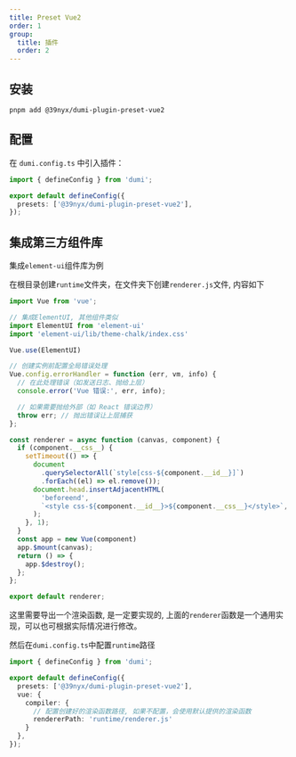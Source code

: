 ```yaml
---
title: Preset Vue2
order: 1
group:
  title: 插件
  order: 2
---
```


## 安装

```shell [pnpm]
pnpm add @39nyx/dumi-plugin-preset-vue2
```

## 配置

在 `dumi.config.ts` 中引入插件：

```typescript
import { defineConfig } from 'dumi';

export default defineConfig({
  presets: ['@39nyx/dumi-plugin-preset-vue2'],
});
```

## 集成第三方组件库

集成`element-ui`组件库为例

在根目录创建`runtime`文件夹，在文件夹下创建`renderer.js`文件, 内容如下

```javascript
import Vue from 'vue';

// 集成ElementUI, 其他组件类似
import ElementUI from 'element-ui'
import 'element-ui/lib/theme-chalk/index.css'

Vue.use(ElementUI)

// 创建实例前配置全局错误处理
Vue.config.errorHandler = function (err, vm, info) {
  // 在此处理错误（如发送日志、抛给上层）
  console.error('Vue 错误:', err, info);

  // 如果需要抛给外部（如 React 错误边界）
  throw err; // 抛出错误让上层捕获
};

const renderer = async function (canvas, component) {
  if (component.__css__) {
    setTimeout(() => {
      document
        .querySelectorAll(`style[css-${component.__id__}]`)
        .forEach((el) => el.remove());
      document.head.insertAdjacentHTML(
        'beforeend',
        `<style css-${component.__id__}>${component.__css__}</style>`,
      );
    }, 1);
  }
  const app = new Vue(component)
  app.$mount(canvas);
  return () => {
    app.$destroy();
  };
};

export default renderer;
```

这里需要导出一个渲染函数, 是一定要实现的, 上面的`renderer`函数是一个通用实现，可以也可根据实际情况进行修改。

然后在`dumi.config.ts`中配置`runtime`路径

```typescript
import { defineConfig } from 'dumi';

export default defineConfig({
  presets: ['@39nyx/dumi-plugin-preset-vue2'],
  vue: {
    compiler: {
      // 配置创建好的渲染函数路径, 如果不配置，会使用默认提供的渲染函数
      rendererPath: 'runtime/renderer.js'
    }
  },
});
```
